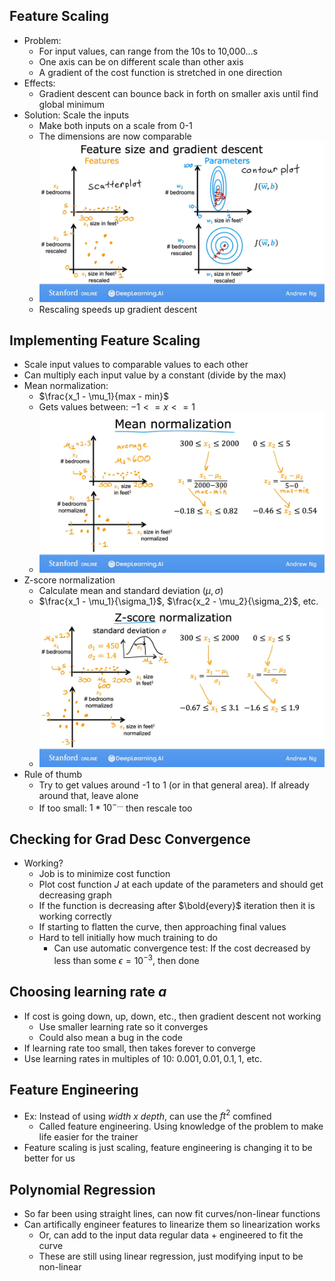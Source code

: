 ## Feature Scaling
* Problem:
  * For input values, can range from the 10s to 10,000...s
  * One axis can be on different scale than other axis
  * A gradient of the cost function is stretched in one direction
* Effects:
  * Gradient descent can bounce back in forth on smaller axis until find global minimum
* Solution: Scale the inputs
  * Make both inputs on a scale from 0-1
  * The dimensions are now comparable
  * ![Img](../../../Images/Pasted%20Graphic%201.png)
  * Rescaling speeds up gradient descent

## Implementing Feature Scaling
* Scale input values to comparable values to each other
* Can multiply each input value by a constant (divide by the max)
* Mean normalization:
  * $\frac{x_1 - \mu_1}{max - min}$
  * Gets values between: $-1<=x<=1$
  * ![Img](../../../Images/Pasted%20Graphic%203.png)
* Z-score normalization
  * Calculate mean and standard deviation ($\mu, \sigma)$
  * $\frac{x_1 - \mu_1}{\sigma_1}$, $\frac{x_2 - \mu_2}{\sigma_2}$, etc.
  * ![Img](../../../Images/Pasted%20Graphic%202.png)
* Rule of thumb
  * Try to get values around -1 to 1 (or in that general area). If already around that, leave alone
  * If too small: $1*10^{-...}$ then rescale too


## Checking for Grad Desc Convergence
* Working?
  * Job is to minimize cost function
  * Plot cost function $J$ at each update of the parameters and should get decreasing graph
  * If the function is decreasing after $\bold{every}$ iteration then it is working correctly
  * If starting to flatten the curve, then approaching final values
  * Hard to tell initially how much training to do
    * Can use automatic convergence test: If the cost decreased by less than some $\epsilon=10^{-3}$, then done
  
## Choosing learning rate $a$
* If cost is going down, up, down, etc., then gradient descent not working
  * Use smaller learning rate so it converges
  * Could also mean a bug in the code
* If learning rate too small, then takes forever to converge
* Use learning rates in multiples of 10: $0.001, 0.01, 0.1, 1$, etc.

## Feature Engineering
* Ex: Instead of using $width$ $x$ $depth$, can use the $ft^2$ comfined
  * Called feature engineering. Using knowledge of the problem to make life easier for the trainer
* Feature scaling is just scaling, feature engineering is changing it to be better for us


## Polynomial Regression
* So far been using straight lines, can now fit curves/non-linear functions
* Can artifically engineer features to linearize them so linearization works
  * Or, can add to the input data regular data + engineered to fit the curve
  * These are still using linear regression, just modifying input to be non-linear